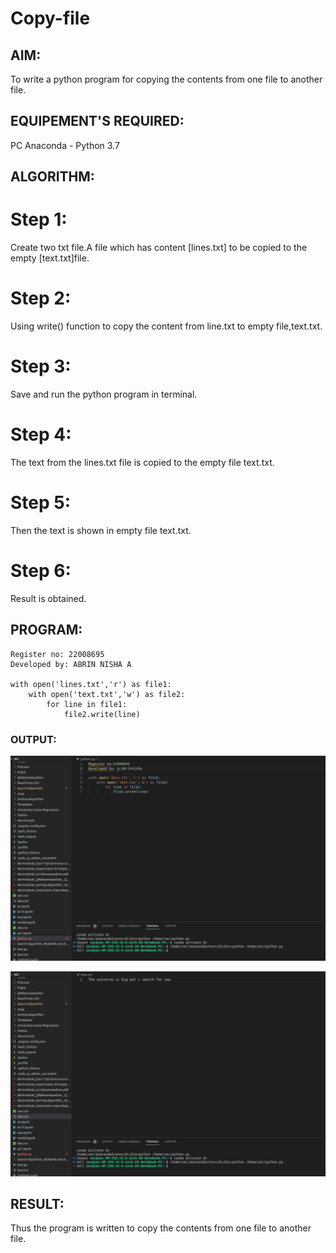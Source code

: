 # Copy-file

## AIM:

To write a python program for copying the contents from one file to another file.

## EQUIPEMENT'S REQUIRED: 

PC
Anaconda - Python 3.7

## ALGORITHM: 

# Step 1:

Create two txt file.A file which has content [lines.txt] to be copied to the empty [text.txt]file.

# Step 2: 

Using write() function to copy the content from line.txt to empty file,text.txt.
 
# Step 3:

Save and run the python program in terminal.

# Step 4: 
 The text from the lines.txt file is copied to the empty file text.txt.

# Step 5: 

Then the text is shown in empty file text.txt.

# Step 6: 

Result is obtained.

## PROGRAM:
```
Register no: 22008695
Developed by: ABRIN NISHA A

with open('lines.txt','r') as file1:
    with open('text.txt','w') as file2:
        for line in file1:
            file2.write(line)
```

### OUTPUT:
![](./ss.png)

![](./ss1.png)


## RESULT:
Thus the program is written to copy the contents from one file to another file.